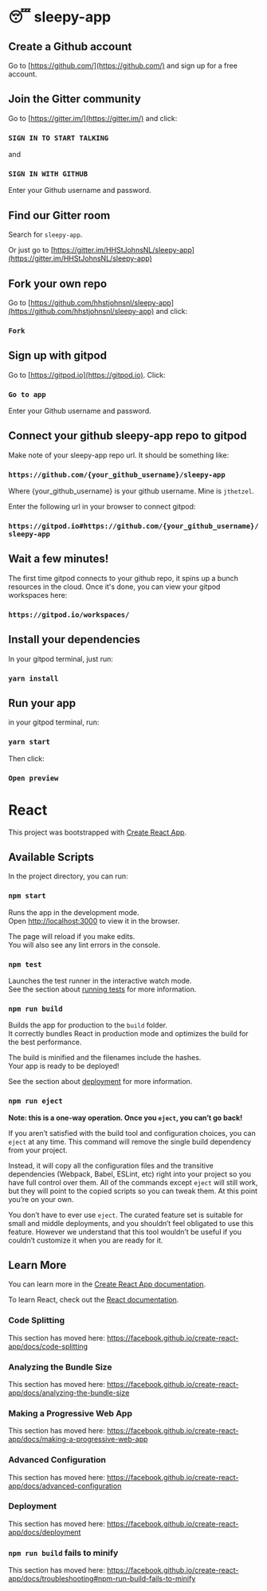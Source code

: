 # 😴 sleepy-app

## Create a Github account

Go to [https://github.com/](https://github.com/) and sign up for a free account.

## Join the Gitter community

Go to [https://gitter.im/](https://gitter.im/) and click:

### `SIGN IN TO START TALKING`

and

### `SIGN IN WITH GITHUB`

Enter your Github username and password.

## Find our Gitter room

Search for `sleepy-app`.

Or just go to [https://gitter.im/HHStJohnsNL/sleepy-app](https://gitter.im/HHStJohnsNL/sleepy-app)

## Fork your own repo

Go to [https://github.com/hhstjohnsnl/sleepy-app](https://github.com/hhstjohnsnl/sleepy-app) and click:

### `Fork`

## Sign up with gitpod

Go to [https://gitpod.io](https://gitpod.io). Click:

### `Go to app`

Enter your Github username and password.

## Connect your github sleepy-app repo to gitpod

Make note of your sleepy-app repo url. It should be something like:

### `https://github.com/{your_github_username}/sleepy-app`

Where {your_github_username} is your github username. Mine is `jthetzel`.

Enter the following url in your browser to connect gitpod:

### `https://gitpod.io#https://github.com/{your_github_username}/sleepy-app`

## Wait a few minutes!

The first time gitpod connects to your github repo, it spins up a bunch resources in the cloud.
Once it's done, you can view your gitpod workspaces here:

### `https://gitpod.io/workspaces/`

## Install your dependencies

In your gitpod terminal, just run:

### `yarn install`

## Run your app

in your gitpod terminal, run:

### `yarn start`

Then click:

### `Open preview`

# React

This project was bootstrapped with [Create React App](https://github.com/facebook/create-react-app).

## Available Scripts

In the project directory, you can run:

### `npm start`

Runs the app in the development mode.<br>
Open [http://localhost:3000](http://localhost:3000) to view it in the browser.

The page will reload if you make edits.<br>
You will also see any lint errors in the console.

### `npm test`

Launches the test runner in the interactive watch mode.<br>
See the section about [running tests](https://facebook.github.io/create-react-app/docs/running-tests) for more information.

### `npm run build`

Builds the app for production to the `build` folder.<br>
It correctly bundles React in production mode and optimizes the build for the best performance.

The build is minified and the filenames include the hashes.<br>
Your app is ready to be deployed!

See the section about [deployment](https://facebook.github.io/create-react-app/docs/deployment) for more information.

### `npm run eject`

**Note: this is a one-way operation. Once you `eject`, you can’t go back!**

If you aren’t satisfied with the build tool and configuration choices, you can `eject` at any time. This command will remove the single build dependency from your project.

Instead, it will copy all the configuration files and the transitive dependencies (Webpack, Babel, ESLint, etc) right into your project so you have full control over them. All of the commands except `eject` will still work, but they will point to the copied scripts so you can tweak them. At this point you’re on your own.

You don’t have to ever use `eject`. The curated feature set is suitable for small and middle deployments, and you shouldn’t feel obligated to use this feature. However we understand that this tool wouldn’t be useful if you couldn’t customize it when you are ready for it.

## Learn More

You can learn more in the [Create React App documentation](https://facebook.github.io/create-react-app/docs/getting-started).

To learn React, check out the [React documentation](https://reactjs.org/).

### Code Splitting

This section has moved here: https://facebook.github.io/create-react-app/docs/code-splitting

### Analyzing the Bundle Size

This section has moved here: https://facebook.github.io/create-react-app/docs/analyzing-the-bundle-size

### Making a Progressive Web App

This section has moved here: https://facebook.github.io/create-react-app/docs/making-a-progressive-web-app

### Advanced Configuration

This section has moved here: https://facebook.github.io/create-react-app/docs/advanced-configuration

### Deployment

This section has moved here: https://facebook.github.io/create-react-app/docs/deployment

### `npm run build` fails to minify

This section has moved here: https://facebook.github.io/create-react-app/docs/troubleshooting#npm-run-build-fails-to-minify

